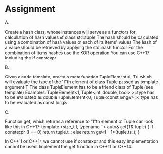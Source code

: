 # Assignment

A.

Create a hash class, whose instances will serve as a functors for calcullation of hash values of class std::tuple
The hash should be calculated using a combination of hash values of each of its items' values
The hash of a value should be retrieved by applying the std::hash functor
For the combination of items hashes use the XOR operation
You can use C++17 including the if constexpr

B.

Given a code template, create a meta function TupleElement<I, T> which will evaluate the type of the "I"th element of class Tuple passed as template argument T
The class TupleElement has to be a friend class of Tuple (see template)
Examples:
TupleElement<1, Tuple<int, double, bool> >::type has to be evaluated as double
TupleElement<0, Tuple<const long&> >::type has to be evaluated as const long&

C.

Function get, which returns a reference to "I"th element of Tuple can look like this in C++17:
template <size_t I, typename T>
auto& get(T& tuple)
{
   if constexpr (I == 0)
      return tuple.t_;
   else
      return get<I - 1>(tuple.ts_);
}

In C++11 or C++14 we cannot use if constexpr and this easy implementation cannot be used.
Implement the get function in C++11 or C++14.
